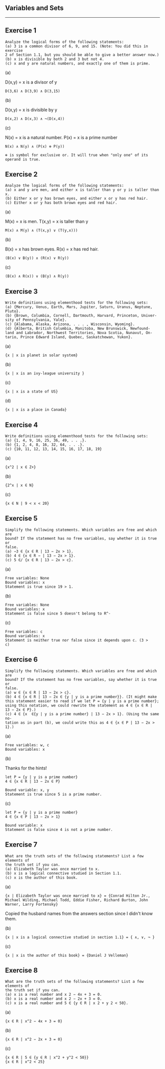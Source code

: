 Variables and Sets
------------------
------------------

Exercise 1
-----------

    Analyze the logical forms of the following statements:
    (a) 3 is a common divisor of 6, 9, and 15. (Note: You did this in exercise
    2 of Section 1.1, but you should be able to give a better answer now.)
    (b) x is divisible by both 2 and 3 but not 4.
    (c) x and y are natural numbers, and exactly one of them is prime.

(a)

D(x,y) = x is a divisor of y

    D(3,6) ∧ D(3,9) ∧ D(3,15)

(b)

D(x,y) = x is divisible by y

    D(x,2) ∧ D(x,3) ∧ ¬(D(x,4))

(c)

N(x) = x is a natural number.
P(x) = x is a prime number

    N(x) ∧ N(y) ∧ (P(x) ⊕ P(y))
    
    ⊕ is symbol for exclusive or. It will true when "only one" of its operand is true.

Exercise 2
----------

    Analyze the logical forms of the following statements:
    (a) x and y are men, and either x is taller than y or y is taller than x.
    (b) Either x or y has brown eyes, and either x or y has red hair.
    (c) Either x or y has both brown eyes and red hair.

(a)

M(x) = x is men.
T(x,y) = x is taller than y

    M(x) ∧ M(y) ∧ (T(x,y) ∨ (T(y,x)))

(b)

B(x) = x has brown eyes.
R(x) = x has red hair.

    (B(x) ∨ B(y)) ∧ (R(x) ∨ R(y))

(c)

    (B(x) ∧ R(x)) ∨ (B(y) ∧ R(y))

Exercise 3
----------

    Write definitions using elementhood tests for the following sets:
    (a) {Mercury, Venus, Earth, Mars, Jupiter, Saturn, Uranus, Neptune,
    Pluto}.
    (b) {Brown, Columbia, Cornell, Dartmouth, Harvard, Princeton, Univer-
    sity of Pennsylvania, Yale}.
    (c) {Alabama, Alaska, Arizona, . . . , Wisconsin, Wyoming}.
    (d) {Alberta, British Columbia, Manitoba, New Brunswick, Newfound-
    land and Labrador, Northwest Territories, Nova Scotia, Nunavut, On-
    tario, Prince Edward Island, Quebec, Saskatchewan, Yukon}.

(a)

    {x | x is planet in solar system}

(b)

    {x | x is an ivy-league university }

(c)

    {x | x is a state of US}

(d)

    {x | x is a place in Canada}

Exercise 4
----------

    Write definitions using elementhood tests for the following sets:
    (a) {1, 4, 9, 16, 25, 36, 49, . . .}.
    (b) {1, 2, 4, 8, 16, 32, 64, . . .}.
    (c) {10, 11, 12, 13, 14, 15, 16, 17, 18, 19}

(a)

    {x^2 | x ∈ Z+}

(b)

    {2^x | x ∈ N}

(c)

    {x ∈ N | 9 < x < 20}

Exercise 5
-----------

    Simplify the following statements. Which variables are free and which are
    bound? If the statement has no free variables, say whether it is true or
    false.
    (a) −3 ∈ {x ∈ R | 13 − 2x > 1}.
    (b) 4 ∈ {x ∈ R − | 13 − 2x > 1}.
    (c) 5 ∈/ {x ∈ R | 13 − 2x > c}.

(a)

    Free variables: None
    Bound variables: x
    Statement is true since 19 > 1.

(b)

    Free variables: None
    Bound variables: x
    Statement is false since 5 doesn't belong to R^-

(c)

    Free variables: c
    Bound variables: x
    Statement is neither true nor false since it depends upon c. (3 >
    c)

Exercise 6
-----------

    Simplify the following statements. Which variables are free and which are
    bound? If the statement has no free variables, say whether it is true or
    false.
    (a) w ∈ {x ∈ R | 13 − 2x > c}.
    (b) 4 ∈ {x ∈ R | 13 − 2x ∈ {y | y is a prime number}}. (It might make
    this statement easier to read if we let P = {y | y is a prime number};
    using this notation, we could rewrite the statement as 4 ∈ {x ∈ R |
    13 − 2x ∈ P}.)
    (c) 4 ∈ {x  ∈{y | y is a prime number} | 13 − 2x > 1}. (Using the same no-
    tation as in part (b), we could write this as 4 ∈ {x ∈ P | 13 − 2x > 1}.)

(a)

    Free variables: w, c
    Bound variables: x

(b)

Thanks for the hints!

    let P = {y | y is a prime number}
    4 ∈ {x ∈ R | 13 − 2x ∈ P}

    Bound variable: x, y
    Statement is true since 5 is a prime number.

(c)

    let P = {y | y is a prime number}
    4 ∈ {x ∈ P | 13 − 2x > 1}

    Bound variable: x
    Statement is false since 4 is not a prime number.

Exercise 7
----------

    What are the truth sets of the following statements? List a few elements of
    the truth set if you can.
    (a) Elizabeth Taylor was once married to x.
    (b) x is a logical connective studied in Section 1.1.
    (c) x is the author of this book.

(a)

    {x | Elizabeth Taylor was once married to x} = {Conrad Hilton Jr.,
    Michael Wilding, Michael Todd, Eddie Fisher, Richard Burton, John
    Warner, Larry Fortensky}

Copied the husband names from the answers section since I didn't know them.

(b)

    {x | x is a logical connective studied in section 1.1} = { ∧, ∨, ¬ }

(c)

    {x | x is the author of this book} = {Daniel J Velleman}

Exercise 8
-----------

    What are the truth sets of the following statements? List a few elements of
    the truth set if you can.
    (a) x is a real number and x 2 − 4x + 3 = 0.
    (b) x is a real number and x 2 − 2x + 3 = 0.
    (c) x is a real number and 5 ∈ {y ∈ R | x 2 + y 2 < 50}.

(a)

    {x ∈ R | x^2 − 4x + 3 = 0}

(b)

    {x ∈ R | x^2 − 2x + 3 = 0}

(c)

    {x ∈ R | 5 ∈ {y ∈ R | x^2 + y^2 < 50}}
    {x ∈ R | x^2 < 25}

